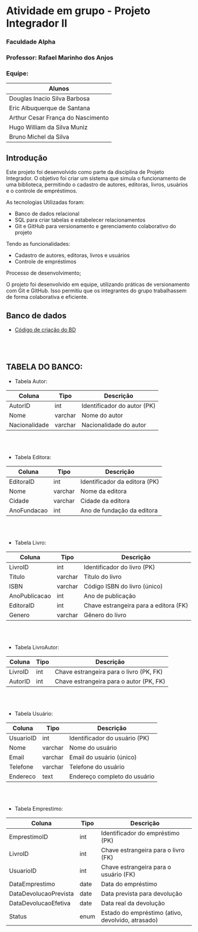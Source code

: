 # Atividade em grupo - Projeto Integrador II

### Faculdade Alpha
### Professor: Rafael Marinho dos Anjos

### Equipe:

| Alunos |
|--------|
| Douglas Inacio Silva Barbosa |
| Eric Albuquerque de Santana |
| Arthur Cesar França do Nascimento |
| Hugo William da Silva Muniz |
| Bruno Michel da Silva |

## Introdução

Este projeto foi desenvolvido como parte da disciplina de Projeto Integrador. O objetivo foi criar um sistema que simula o funcionamento de uma biblioteca, permitindo o cadastro de autores, editoras, livros, usuários e o controle de empréstimos.

As tecnologias Utilizadas foram:

- Banco de dados relacional
- SQL para criar tabelas e estabelecer relacionamentos
- Git e GitHub para versionamento e gerenciamento colaborativo do projeto

 Tendo as funcionalidades:

- Cadastro de autores, editoras, livros e usuários
- Controle de empréstimos

Processo de desenvolvimento;

O projeto foi desenvolvido em equipe, utilizando práticas de versionamento com Git e GitHub. Isso permitiu que os integrantes do grupo trabalhassem de forma colaborativa e eficiente.

## Banco de dados

- [Código de criação do BD](./data/codigo_criacao_banco.sql)
<br><br><br><br>

## TABELA DO BANCO:

- Tabela Autor:

| Coluna        | Tipo    | Descrição                     |
|---------------|---------|-------------------------------|
| AutorID       | int     | Identificador do autor (PK)   |
| Nome          | varchar | Nome do autor                 |
| Nacionalidade | varchar | Nacionalidade do autor        |

<br><br>

- Tabela Editora:

| Coluna      | Tipo    | Descrição                           |
|-------------|---------|-------------------------------------|
| EditoraID   | int     | Identificador da editora (PK)       |
| Nome        | varchar | Nome da editora                     |
| Cidade      | varchar | Cidade da editora                   |
| AnoFundacao | int     | Ano de fundação da editora          |

<br><br>

- Tabela Livro:

| Coluna        | Tipo    | Descrição                                   |
|---------------|---------|---------------------------------------------|
| LivroID       | int     | Identificador do livro (PK)                 |
| Titulo        | varchar | Título do livro                             |
| ISBN          | varchar | Código ISBN do livro (único)                |
| AnoPublicacao | int     | Ano de publicação                           |
| EditoraID     | int     | Chave estrangeira para a editora (FK)       |
| Genero        | varchar | Gênero do livro                             |

<br><br>

- Tabela LivroAutor:

| Coluna   | Tipo | Descrição                                   |
|----------|------|---------------------------------------------|
| LivroID  | int  | Chave estrangeira para o livro (PK, FK)     |
| AutorID  | int  | Chave estrangeira para o autor (PK, FK)     |

<br><br>

- Tabela Usuário:

| Coluna    | Tipo    | Descrição                          |
|-----------|---------|------------------------------------|
| UsuarioID | int     | Identificador do usuário (PK)      |
| Nome      | varchar | Nome do usuário                    |
| Email     | varchar | Email do usuário (único)           |
| Telefone  | varchar | Telefone do usuário                |
| Endereco  | text    | Endereço completo do usuário       |

<br><br>

- Tabela Emprestimo:

| Coluna                | Tipo | Descrição                                     |
|------------------------|------|-----------------------------------------------|
| EmprestimoID           | int  | Identificador do empréstimo (PK)              |
| LivroID                | int  | Chave estrangeira para o livro (FK)           |
| UsuarioID              | int  | Chave estrangeira para o usuário (FK)         |
| DataEmprestimo         | date | Data do empréstimo                            |
| DataDevolucaoPrevista  | date | Data prevista para devolução                  |
| DataDevolucaoEfetiva   | date | Data real da devolução                        |
| Status                 | enum | Estado do empréstimo (ativo, devolvido, atrasado) |
